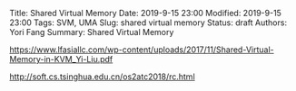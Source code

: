 Title:  Shared Virtual Memory 
Date: 2019-9-15 23:00
Modified: 2019-9-15 23:00
Tags: SVM, UMA
Slug: shared virtual memory
Status: draft
Authors: Yori Fang
Summary: Shared Virtual Memory


https://www.lfasiallc.com/wp-content/uploads/2017/11/Shared-Virtual-Memory-in-KVM_Yi-Liu.pdf


http://soft.cs.tsinghua.edu.cn/os2atc2018/rc.html
